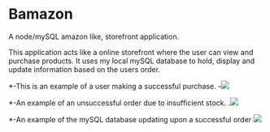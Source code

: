 # Bamazon
A node/mySQL amazon like, storefront application.

This application acts like a online storefront where the user can view and purchase products.
It uses my local mySQL database to hold, display and update information based on the users order.


  *-This is an example of a user making a successful purchase.
  -![](bamazonGoodOrder.gif)


  *-An example of an unsuccessful order due to insufficient stock.
  .![](bamazonNoStock.gif)


  *-An example of the mySQL database updating upon a successful order
  ![](bamazonSQLupdate.gif)
